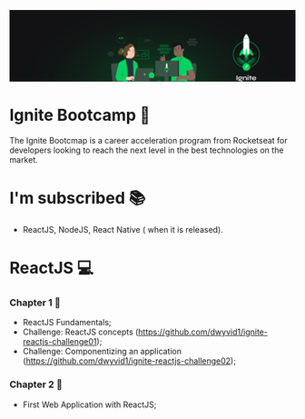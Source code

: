 ![Ignite_Bootcamp](https://github.com/dwyvid1/ignite-bootcamp/blob/master/assets/ignite.png)

# Ignite Bootcamp :rocket:

The Ignite Bootcmap is a career acceleration program from Rocketseat for developers looking to reach the next level in the best technologies on the market.

# I'm subscribed :books:
* ReactJS, NodeJS, React Native (
when it is released).

# ReactJS :computer:
### Chapter 1 📙
* ReactJS Fundamentals;
* Challenge: ReactJS concepts (https://github.com/dwyvid1/ignite-reactjs-challenge01);
* Challenge: Componentizing an application (https://github.com/dwyvid1/ignite-reactjs-challenge02);

### Chapter 2 📘
* First Web Application with ReactJS;
